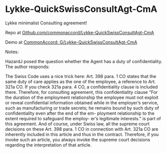 # Lykke-QuickSwissConsultAgt-CmA
Lykke minimalist Consulting agreement!

Repo at <a href="http://www.github.com/commonaccord/Lykke-QuickSwissConsultAgt-CmA">Github.com/commonaccord/Lykke-QuickSwissConsultAgt-CmA</a>

Demo at <a href="http://www.commonaccord.org/i.php?v=l&f=G/Lykke-QuickSwissConsultAgt-CmA/">CommonAccord: G/Lykke-QuickSwissConsultAgt-CmA</a>

Notes:

HazardJ posed the question whether the Agent has a duty of confidentiality.  The author responds: 

The Swiss Code uses a nice trick here: Art. 398 para. 1 CO states that the same duty of care applies as the one of the employee, a reference to Art. 321a CO. If you check 321a para. 4 CO, a confidentiality clause is included there. Therefore, for consulting agreement, this confidentiality clause "For the duration of the employment relationship the employee must not exploit or reveal confidential information obtained while in the employer’s service, such as manufacturing or trade secrets; he remains bound by such duty of confidentiality even after the end of the em- ployment relationship to the extent required to safeguard the employ- er’s legitimate interests." is part of this agreement. And of course, under Swiss law, all the supreme court decisions on these Art. 398 para. 1 CO in connection with Art. 321a CO are inherently included in this article and thus in the contract. Therefore, if you invoke such an article, you always invoke the supreme court decisions regarding the interpretation of that article. 
